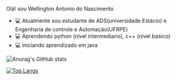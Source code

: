Olá! sou Wellington Antonio do Nascimento


- 💻 Atualmente sou estudante de ADS(universidade Estácio) e Engenharia de controle e Automação(UFRPE)
- 💻 Aprendendo python (nivel intermediario), c++ (nivel basico)
- 💻 iniciando aprendizado em java 

![Anurag's GitHub stats](https://github-readme-stats.vercel.app/api?username=Wnascimento33&show_icons=true&theme=dark)


[![Top Langs](https://github-readme-stats.vercel.app/api/top-langs/?username=Wnascimento33&layout=default/api?username=Wnascimento33&show_icons=true&theme=dark)](https://github.com/Wnascimento33/github-readme-stats)
